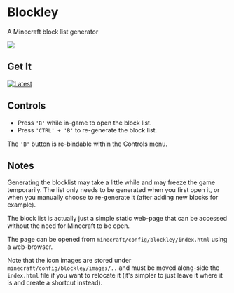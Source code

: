 # Blockley
A Minecraft block list generator

![](https://github.com/dags-/Blockley/blob/master/Screenshot%202017-05-31%2011.03.35.jpg)

## Get It
[![Latest](http://github-release-version.herokuapp.com/github/dags-/Blockley/release.svg?style=flat)](https://github.com/dags-/Blockley/releases/latest)

## Controls
- Press `'B'` while in-game to open the block list.
- Press `'CTRL' + 'B'` to re-generate the block list.

The `'B'` button is re-bindable within the Controls menu.

## Notes
Generating the blocklist may take a little while and may freeze the game temporarily. The list only needs to be generated when you first open it, or when you manually choose to re-generate it (after adding new blocks for example).

The block list is actually just a simple static web-page that can be accessed without the need for Minecraft to be open.

The page can be opened from `minecraft/config/blockley/index.html` using a web-browser.  

Note that the icon images are stored under `minecraft/config/blockley/images/..` and must be moved along-side the `index.html` file if you want to relocate it (it's simpler to just leave it where it is and create a shortcut instead).
